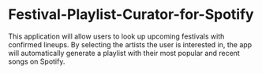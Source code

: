 # Festival-Playlist-Curator-for-Spotify
This application will allow users to look up upcoming festivals with confirmed lineups. By selecting the artists the user is interested in, the app will automatically generate a playlist with their most popular and recent songs on Spotify.
